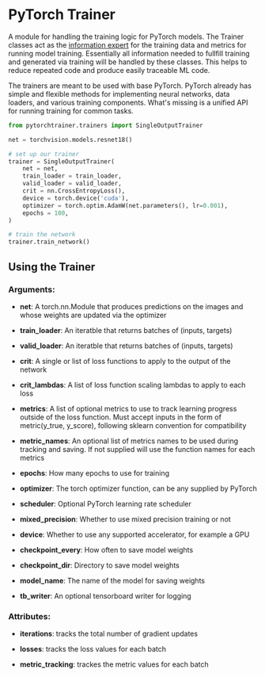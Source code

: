 # PyTorch Trainer

A module for handling the training logic for PyTorch models. The Trainer classes act as the [information expert](https://en.wikipedia.org/wiki/GRASP_(object-oriented_design)#Information_expert) for the training data and metrics for running model training. Essentially all information needed to fullfill training and generated via training will be handled by these classes. This helps to reduce repeated code and produce easily traceable ML code.

The trainers are meant to be used with base PyTorch. PyTorch already has simple and flexible methods for implementing neural networks, data loaders, and various training components. What's missing is a unified API for running training for common tasks.

```python
from pytorchtrainer.trainers import SingleOutputTrainer

net = torchvision.models.resnet18()

# set up our trainer
trainer = SingleOutputTrainer(
    net = net,
    train_loader = train_loader,
    valid_loader = valid_loader,
    crit = nn.CrossEntropyLoss(),
    device = torch.device('cuda'),
    optimizer = torch.optim.AdamW(net.parameters(), lr=0.001),
    epochs = 100,
)

# train the network
trainer.train_network()
```

## Using the Trainer

### Arguments:

* **net**: A torch.nn.Module that produces predictions on the images
    and whose weights are updated via the optimizer

* **train_loader**: An iteratble that returns batches of (inputs, targets)

* **valid_loader**: An iteratble that returns batches of (inputs, targets)

* **crit**: A single or list of loss functions to apply to the output of the network

* **crit_lambdas**: A list of loss function scaling lambdas to apply to each loss

* **metrics**: A list of optional metrics to use to track learning progress outside of the loss function.
    Must accept inputs in the form of metric(y_true, y_score), following sklearn convention for compatibility

* **metric_names**: An optional list of metrics names to be used during tracking and saving. If not supplied
    will use the function names for each metrics

* **epochs**: How many epochs to use for training

* **optimizer**: The torch optimizer function, can be any supplied by PyTorch

* **scheduler**: Optional PyTorch learning rate scheduler

* **mixed_precision**: Whether to use mixed precision training or not

* **device**: Whether to use any supported accelerator, for example a GPU

* **checkpoint_every**: How often to save model weights

* **checkpoint_dir**: Directory to save model weights

* **model_name**: The name of the model for saving weights

* **tb_writer**: An optional tensorboard writer for logging

### Attributes:

* **iterations**: tracks the total number of gradient updates

* **losses**: tracks the loss values for each batch

* **metric_tracking**: trackes the metric values for each batch